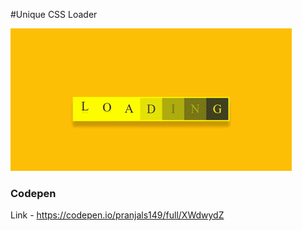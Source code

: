 #Unique CSS Loader

![](https://github.com/pranjals149/CSS-Arts/blob/master/Unique%20CSS%20Loader/Unique%20Loader.gif)

### Codepen

Link - https://codepen.io/pranjals149/full/XWdwydZ
